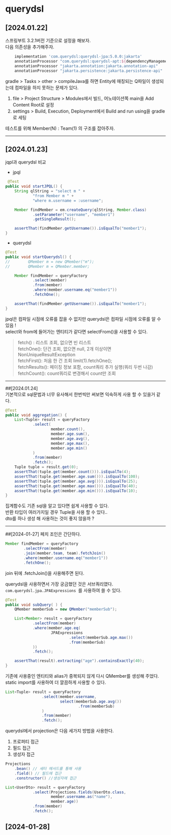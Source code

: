 # querydsl
## [2024.01.22]<br>
스프링부트 3.2.1버전 기준으로 설정을 해보자.<br>
다음 의존성을 추가해주자.
```groovy
	implementation 'com.querydsl:querydsl-jpa:5.0.0:jakarta'
	annotationProcessor "com.querydsl:querydsl-apt:${dependencyManagement.importedProperties['querydsl.version']}:jakarta"
	annotationProcessor "jakarta.annotation:jakarta.annotation-api"
	annotationProcessor "jakarta.persistence:jakarta.persistence-api"
```
gradle > Tasks > other > compileJava를 하면 Entity에 매칭되는 Q파일이 생성되는데 컴파일을 하지 못하는 문제가 있다. <br>
1. file > Project Structure > Modules에서 
빌드, 어노테이션쪽 main을  Add Content Root로 설정
2. settings > Build, Execution, Deployment에서 Build and run using을 gradle로 세팅


테스트를 위해 Member(N) : Team(1) 의 구조를 잡아주자.

---
## [2024.01.23]
jqpl과 querydsl 비교  
* jpql
```java
 @Test
public void startJPQL() {
    String qlString = "select m " +
            "from Member m " +
            "where m.username = :username";

    Member findMember = em.createQuery(qlString, Member.class)
            .setParameter("username", "member1")
            .getSingleResult();

    assertThat(findMember.getUsername()).isEqualTo("member1");
}
```

* querydsl
```java
@Test
public void startQuerydsl() {
//        QMember m = new QMember("m");
//        QMember m = QMember.member;

    Member findMember = queryFactory
            .select(member)
            .from(member)
            .where(member.username.eq("member1"))
            .fetchOne();

    assertThat(findMember.getUsername()).isEqualTo("member1");
}
```
jpql은 컴파일 시점에 오류를 잡을 수 없지만 querydsl은 컴파일 시점에 오류를 알 수 있음 !  
select와 from에 들어가는 엔티티가 같다면 selectFrom()을 사용할 수 있다.  
> fetch() : 리스트 조회, 없으면 빈 리스트  
fetchOne(): 단건 조회, 없으면 null, 2개 이상이면 NonUniqueResultException  
fetchFirst(): 처음 한 건 조회 limit(1).fetchOne();  
fetchResults(): 페이징 정보 포함, count쿼리 추가 실행(쿼리 두번 나감)  
fetchCount(): count쿼리로 변경해서 count만 조회  

---
##[2024.01.24]  
기본적으로 sql문법과 너무 유사해서 한번씩만 써보면 익숙하게 사용 할 수 있을거 같다.

```java
@Test
public void aggregation() {
    List<Tuple> result = queryFactory
            .select(
                    member.count(),
                    member.age.sum(),
                    member.age.avg(),
                    member.age.max(),
                    member.age.min()
            )
            .from(member)
            .fetch();
    Tuple tuple = result.get(0);
    assertThat(tuple.get(member.count())).isEqualTo(4);
    assertThat(tuple.get(member.age.sum())).isEqualTo(100);
    assertThat(tuple.get(member.age.avg())).isEqualTo(25);
    assertThat(tuple.get(member.age.max())).isEqualTo(40);
    assertThat(tuple.get(member.age.min())).isEqualTo(10);
}
```  

집계함수도 기존 sql을 알고 있다면 쉽게 사용할 수 있다.  
반환 타입이 여러가지일 경우 Tuple을 사용 할 수 있다..  
dto를 하나 생성 해 사용하는 것이 좋지 않을까 ?  

---
##[2024-01-27]
페치 조인은 간단하다.
```java
Member findMember = queryFactory
        .selectFrom(member)
        .join(member.team, team).fetchJoin()
        .where(member.username.eq("member1"))
        .fetchOne();
```
join 뒤에 .fetchJoin()을 사용해주면 된다.  
  
querydsl을 사용하면서 가장 궁금했던 것은 서브쿼리였다.
`com.querydsl.jpa.JPAExpressions `를 사용하여 쓸 수 있다.  

```java
@Test
public void subQuery( ) {
    QMember memberSub = new QMember("memberSub");

    List<Member> result = queryFactory
            .selectFrom(member)
            .where(member.age.eq(
                    JPAExpressions
                            .select(memberSub.age.max())
                            .from(memberSub)
            ))
            .fetch();

    assertThat(result).extracting("age").containsExactly(40);
}
```
기존에 사용중인 엔티티와 alias가 중복되지 않게 다시 QMember를 생성해 주었다.  
static import를 사용하여 더 깔끔하게 사용할 수 있다.
  
```java
List<Tuple> result = queryFactory
                .select(member.username,
                        select(memberSub.age.avg())
                                .from(memberSub)
                )
                .from(member)
                .fetch();
```
  
querydsl에서 projection은 다음 세가지 방법을 사용한다.
1. 프로퍼티 접근
2. 필드 접근
3. 생성자 접근

```java
Projections
    .bean() // 세터 메서드를 통해 사용
    .field() // 필드에 접근
    .constructor() //생성자에 접근
```

```java
List<UserDto> result = queryFactory
            .select(Projections.fields(UserDto.class,
                    member.username.as("name"),
                    member.age))
            .from(member)
            .fetch();
```
  
## [2024-01-28]
